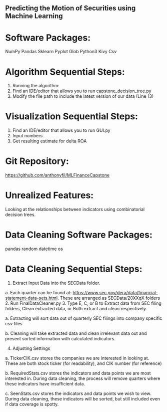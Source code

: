 ## Predicting the Motion of Securities using Machine Learning
# Software Packages:
NumPy
Pandas
Sklearn
Pyplot
Glob
Python3
Kivy
Csv

# Algorithm Sequential Steps:
1. Running the algorithm:
2. Find an IDE/editor that allows you to run capstone_decision_tree.py
3. Modify the file path to include the latest version of our data (Line 13)

# Visualization Sequential Steps:
1. Find an IDE/editor that allows you to run GUI.py
2. Input numbers
3. Get resulting estimate for delta ROA

# Git Repository:
https://github.com/anthonyfil/MLFinanceCapstone

# Unrealized Features:
Looking at the relationships between indicators using combinatorial decision trees.

# Data Cleaning Software Packages:
pandas
random
datetime
os

# Data Cleaning Sequential Steps:
1. Extract Input Data into the SECData folder.

  a. Each quarter can be found at: https://www.sec.gov/dera/data/financial-statement-data-sets.html. These are arranged as SECData/20XXqX folders
2. Run FinalDataCleaner.py
3. Type E, C, or B to Extract data from SEC filing folders, Clean extracted data, or Both extract and clean respectively.

  a. Extracting will sort data out of quarterly SEC filings into company specific csv files
  
  b. Cleaning will take extracted data and clean irrelevant data out and present sorted information with calculated indicators.
  
4. Adjusting Settings

  a. TickerCIK.csv stores the companies we are interested in looking at. These are both stock ticker (for readability), and CIK number (for reference)
  
  b. RequiredStats.csv stores the indicators and data points we are most interested in. During data cleaning, the process will remove quarters where these indicators have insufficient data.
  
  c. SeenStats.csv stores the indicators and data points we wish to view. During data cleaning, these indicators will be sorted, but still included even if data coverage is spotty.

